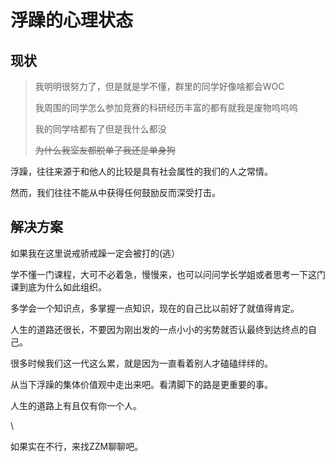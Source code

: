 # 浮躁的心理状态

## 现状

> 我明明很努力了，但是就是学不懂，群里的同学好像啥都会WOC
>
> 我周围的同学怎么参加竞赛的科研经历丰富的都有就我是废物呜呜呜
>
> 我的同学啥都有了但是我什么都没
>
> ~~为什么我室友都脱单了我还是单身狗~~

浮躁，往往来源于和他人的比较是具有社会属性的我们的人之常情。&#x20;

然而，我们往往不能从中获得任何鼓励反而深受打击。

## 解决方案

如果我在这里说戒骄戒躁一定会被打的(逃）

学不懂一门课程，大可不必着急，慢慢来，也可以问问学长学姐或者思考一下这门课到底为什么如此组织。

多学会一个知识点，多掌握一点知识，现在的自己比以前好了就值得肯定。

人生的道路还很长，不要因为刚出发的一点小小的劣势就否认最终到达终点的自己。

很多时候我们这一代这么累，就是因为一直看着别人才磕磕绊绊的。

从当下浮躁的集体价值观中走出来吧。看清脚下的路是更重要的事。

人生的道路上有且仅有你一个人。

\


如果实在不行，来找ZZM聊聊吧。

